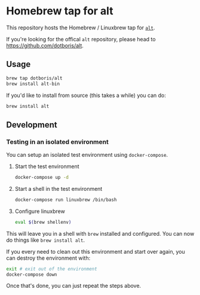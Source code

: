 # Homebrew tap for alt

This repository hosts the Homebrew / Linuxbrew tap for
[`alt`](https://github.com/dotboris/alt).

If you're looking for the offical `alt` repository, please head to
<https://github.com/dotboris/alt>.

## Usage

```sh
brew tap dotboris/alt
brew install alt-bin
```

If you'd like to install from source (this takes a while) you can do:

```sh
brew install alt
```

## Development

### Testing in an isolated environment

You can setup an isolated test environment using `docker-compose`.

1.  Start the test environment

    ```sh
    docker-compose up -d
    ```

1.  Start a shell in the test environment

    ```sh
    docker-compose run linuxbrew /bin/bash
    ```

1.  Configure linuxbrew

    ```sh
    eval $(brew shellenv)
    ```

This will leave you in a shell with `brew` installed and configured. You can now
do things like `brew install alt`.

If you every need to clean out this environment and start over again, you can
destroy the environment with:

```sh
exit # exit out of the environment
docker-compose down
```

Once that's done, you can just repeat the steps above.
